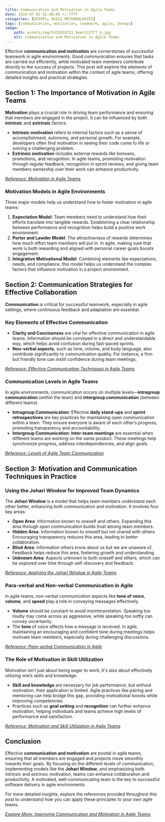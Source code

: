 ```yaml
---
title: Communication and Motivation in Agile Teams 
date: 2024-07-02 01:40:00 +/-TTTT
categories: [DEVOPS, AGILE_METHODOLOGIES]
tags: [communication, motivation, teamwork, agile, devops]
image:
    path: assets/img/5331018722_8eec1127f7_b.jpg
    alt: Communication and Motivation in Agile Teams 
---
```


Effective **communication and motivation** are cornerstones of successful teamwork in agile environments. Good communication ensures that tasks are carried out efficiently, while motivated team members contribute directly to the success of projects. This post will explore the elements of communication and motivation within the context of agile teams, offering detailed insights and practical strategies.

## Section 1: The Importance of Motivation in Agile Teams

**Motivation** plays a crucial role in driving team performance and ensuring that members are engaged in the project. It can be influenced by both **intrinsic** and **extrinsic** factors.

- **Intrinsic motivation** refers to internal factors such as a sense of accomplishment, autonomy, and personal growth. For example, developers often find motivation in seeing their code come to life or solving a challenging problem.
- **Extrinsic motivation** includes external rewards like bonuses, promotions, and recognition. In agile teams, promoting motivation through regular feedback, recognition in sprint reviews, and giving team members ownership over their work can enhance productivity.

*[Reference: Motivation in Agile Teams](https://www.scrum.org/resources/blog/motivating-scrum-teams-my-insights-scrum-master)*

### Motivation Models in Agile Environments

Three major models help us understand how to foster motivation in agile teams:

1. **Expectation Model**: Team members need to understand how their efforts translate into tangible rewards. Establishing a clear relationship between performance and recognition helps build a positive work environment.
2. **Porter and Lawder Model**: The attractiveness of rewards determines how much effort team members will put in. In agile, making sure that work is both rewarding and aligned with personal career goals boosts engagement.
3. **Integrative Motivational Model**: Combining elements like expectations, needs, and compliance, this model helps us understand the complex factors that influence motivation in a project environment.

## Section 2: Communication Strategies for Effective Collaboration

**Communication** is critical for successful teamwork, especially in agile settings, where continuous feedback and adaptation are essential.

### Key Elements of Effective Communication

- **Clarity and Conciseness** are vital for effective communication in agile teams. Information should be conveyed in a direct and understandable way, which helps avoid confusion during fast-paced sprints.
- **Non-verbal aspects**, such as tone, volume, and body language, also contribute significantly to communication quality. For instance, a firm but friendly tone can instill confidence during team meetings.

*[Reference: Effective Communication Techniques in Agile Teams](https://www.scrum.org/resources/blog/agile-principles-effective-communication)*

### Communication Levels in Agile Teams

In agile environments, communication occurs on multiple levels—**intragroup communication** (within the team) and **intergroup communication** (between different teams).

- **Intragroup Communication**: Effective **daily stand-ups** and **sprint retrospectives** are key practices for maintaining open communication within a team. They ensure everyone is aware of each other’s progress, promoting transparency and accountability.
- **Intergroup Communication**: **Inter-team meetings** are essential when different teams are working on the same product. These meetings help synchronize progress, address interdependencies, and align goals.

*[Reference: Levels of Agile Team Communication](https://simpleprogrammer.com/effective-communication-agile-teams/)*

## Section 3: Motivation and Communication Techniques in Practice

### Using the Johari Window for Improved Team Dynamics

The **Johari Window** is a model that helps team members understand each other better, enhancing both communication and motivation. It involves four key areas:

- **Open Area**: Information known to oneself and others. Expanding this area through open communication builds trust among team members.
- **Hidden Area**: Information known to oneself but not shared with others. Encouraging transparency reduces this area, leading to better collaboration.
- **Blind Area**: Information others know about us but we are unaware of. Feedback helps reduce this area, fostering growth and understanding.
- **Unknown Area**: Aspects unknown to both oneself and others, which can be explored over time through self-discovery and feedback.

*[Reference: Applying the Johari Window in Agile Teams](https://medium.com/@agilefreya/using-the-johari-window-to-elevate-your-agile-team-coaching-2e72551b4cb0)*

### Para-verbal and Non-verbal Communication in Agile

In agile teams, non-verbal communication aspects like **tone of voice**, **volume**, and **speed** play a role in conveying messages effectively.

- **Volume** should be constant to avoid misinterpretation. Speaking too loudly may come across as aggressive, while speaking too softly can convey uncertainty.
- The **tone** of voice affects how a message is received. In agile, maintaining an encouraging and confident tone during meetings helps motivate team members, especially during challenging discussions.

*[Reference: Para-verbal Communication in Agile](https://projectbliss.net/paraverbal-communication/)*

### The Role of Motivation in Skill Utilization

Motivation isn’t just about being eager to work; it's also about effectively utilizing one’s skills and knowledge.

- **Skill and knowledge** are necessary for job performance, but without motivation, their application is limited. Agile practices like pairing and mentoring can help bridge this gap, providing motivational boosts while improving competencies.
- Practices such as **goal setting** and **recognition** can further enhance motivation, helping individuals and teams achieve high levels of performance and satisfaction.

*[Reference: Motivation and Skill Utilization in Agile Teams](https://www.scrum.org/resources/blog/agile-principles-motivated-people)*

## Conclusion

Effective **communication and motivation** are pivotal in agile teams, ensuring that all members are engaged and projects move smoothly towards their goals. By focusing on the different levels of communication, implementing models like the **Johari Window**, and emphasizing both intrinsic and extrinsic motivation, teams can enhance collaboration and productivity. A motivated, well-communicating team is the key to successful software delivery in agile environments.

For more detailed insights, explore the references provided throughout this post to understand how you can apply these principles to your own agile teams.

*[Explore More: Improving Communication and Motivation in Agile Teams](https://asana.com/resources/team-communication)*